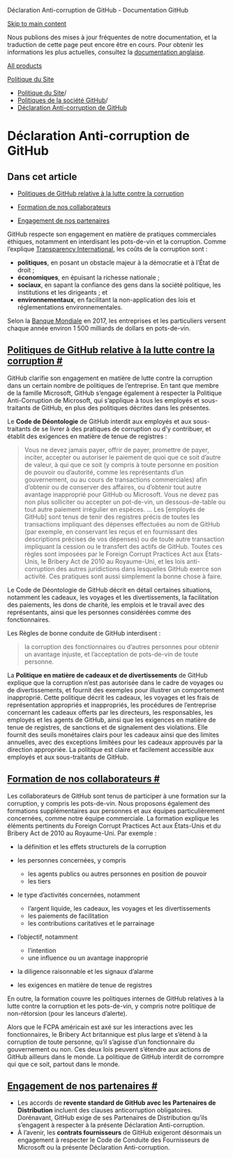 Déclaration Anti-corruption de GitHub - Documentation GitHub

[Skip to main content](#main-content)

Nous publions des mises à jour fréquentes de notre documentation, et la traduction de cette page peut encore être en cours. Pour obtenir les informations les plus actuelles, consultez la [documentation anglaise](/en).

[All products](/fr)

[Politique du Site](/fr/site-policy)

* [Politique du Site](/fr/site-policy)/
* [Politiques de la société GitHub](/fr/site-policy/github-company-policies)/
* [Déclaration Anti-corruption de GitHub](/fr/site-policy/github-company-policies/github-anti-bribery-statement)

Déclaration Anti-corruption de GitHub
==========

Dans cet article
----------

* [Politiques de GitHub relative à la lutte contre la corruption](#github-policies-prohibiting-bribery)

* [Formation de nos collaborateurs](#training-for-our-employees)

* [Engagement de nos partenaires](#engaging-our-partners)

GitHub respecte son engagement en matière de pratiques commerciales éthiques, notamment en interdisant les pots-de-vin et la corruption. Comme l’explique [Transparency International](https://www.transparency.org/what-is-corruption#costs-of-corruption), les coûts de la corruption sont :

* **politiques**, en posant un obstacle majeur à la démocratie et à l’État de droit ;
* **économiques**, en épuisant la richesse nationale ;
* **sociaux**, en sapant la confiance des gens dans la société politique, les institutions et les dirigeants ; et
* **environnementaux**, en facilitant la non-application des lois et réglementations environnementales.

Selon la [Banque Mondiale](https://www.worldbank.org/en/topic/governance/brief/anti-corruption) en 2017, les entreprises et les particuliers versent chaque année environ 1 500 milliards de dollars en pots-de-vin.

[Politiques de GitHub relative à la lutte contre la corruption #](#github-policies-prohibiting-bribery)
----------

GitHub clarifie son engagement en matière de lutte contre la corruption dans un certain nombre de politiques de l’entreprise. En tant que membre de la famille Microsoft, GitHub s’engage également à respecter la Politique Anti-Corruption de Microsoft, qui s’applique à tous les employés et sous-traitants de GitHub, en plus des politiques décrites dans les présentes.

Le **Code de Déontologie** de GitHub interdit aux employés et aux sous-traitants de se livrer à des pratiques de corruption ou d’y contribuer, et établit des exigences en matière de tenue de registres :

>
>
> Vous ne devez jamais payer, offrir de payer, promettre de payer, inciter, accepter ou autoriser le paiement de quoi que ce soit d’autre de valeur, à qui que ce soit (y compris à toute personne en position de pouvoir ou d’autorité, comme les représentants d’un gouvernement, ou au cours de transactions commerciales) afin d’obtenir ou de conserver des affaires, ou d’obtenir tout autre avantage inapproprié pour GitHub ou Microsoft. Vous ne devez pas non plus solliciter ou accepter un pot-de-vin, un dessous-de-table ou tout autre paiement irrégulier en espèces. ... Les [employés de GitHub] sont tenus de tenir des registres précis de toutes les transactions impliquant des dépenses effectuées au nom de GitHub (par exemple, en conservant les reçus et en fournissant des descriptions précises de vos dépenses) ou de toute autre transaction impliquant la cession ou le transfert des actifs de GitHub. Toutes ces règles sont imposées par le Foreign Corrupt Practices Act aux États-Unis, le Bribery Act de 2010 au Royaume-Uni, et les lois anti-corruption des autres juridictions dans lesquelles GitHub exerce son activité. Ces pratiques sont aussi simplement la bonne chose à faire.
>
>

Le Code de Déontologie de GitHub décrit en détail certaines situations, notamment les cadeaux, les voyages et les divertissements, la facilitation des paiements, les dons de charité, les emplois et le travail avec des représentants, ainsi que les personnes considérées comme des fonctionnaires.

Les Règles de bonne conduite de GitHub interdisent :

>
>
> la corruption des fonctionnaires ou d’autres personnes pour obtenir un avantage injuste, et l’acceptation de pots-de-vin de toute personne.
>
>

La **Politique en matière de cadeaux et de divertissements** de GitHub explique que la corruption n’est pas autorisée dans le cadre de voyages ou de divertissements, et fournit des exemples pour illustrer un comportement inapproprié. Cette politique décrit les cadeaux, les voyages et les frais de représentation appropriés et inappropriés, les procédures de l’entreprise concernant les cadeaux offerts par les directeurs, les responsables, les employés et les agents de GitHub, ainsi que les exigences en matière de tenue de registres, de sanctions et de signalement des violations. Elle fournit des seuils monétaires clairs pour les cadeaux ainsi que des limites annuelles, avec des exceptions limitées pour les cadeaux approuvés par la direction appropriée. La politique est claire et facilement accessible aux employés et aux sous-traitants de GitHub.

[Formation de nos collaborateurs #](#training-for-our-employees)
----------

Les collaborateurs de GitHub sont tenus de participer à une formation sur la corruption, y compris les pots-de-vin. Nous proposons également des formations supplémentaires aux personnes et aux équipes particulièrement concernées, comme notre équipe commerciale. La formation explique les éléments pertinents du Foreign Corrupt Practices Act aux États-Unis et du Bribery Act de 2010 au Royaume-Uni. Par exemple :

* la définition et les effets structurels de la corruption
* les personnes concernées, y compris
  * les agents publics ou autres personnes en position de pouvoir
  * les tiers

* le type d’activités concernées, notamment
  * l’argent liquide, les cadeaux, les voyages et les divertissements
  * les paiements de facilitation
  * les contributions caritatives et le parrainage

* l’objectif, notamment
  * l’intention
  * une influence ou un avantage inapproprié

* la diligence raisonnable et les signaux d’alarme
* les exigences en matière de tenue de registres

En outre, la formation couvre les politiques internes de GitHub relatives à la lutte contre la corruption et les pots-de-vin, y compris notre politique de non-rétorsion (pour les lanceurs d’alerte).

Alors que le FCPA américain est axé sur les interactions avec les fonctionnaires, le Bribery Act britannique est plus large et s’étend à la corruption de toute personne, qu’il s’agisse d’un fonctionnaire du gouvernement ou non. Ces deux lois peuvent s’étendre aux actions de GitHub ailleurs dans le monde. La politique de GitHub interdit de corrompre qui que ce soit, partout dans le monde.

[Engagement de nos partenaires #](#engaging-our-partners)
----------

* Les accords de **revente standard de GitHub avec les Partenaires de Distribution** incluent des clauses anticorruption obligatoires. Dorénavant, GitHub exige de ses Partenaires de Distribution qu’ils s’engagent à respecter à la présente Déclaration Anti-corruption.
* À l’avenir, les **contrats fournisseurs** de GitHub exigeront désormais un engagement à respecter le Code de Conduite des Fournisseurs de Microsoft ou la présente Déclaration Anti-corruption.
